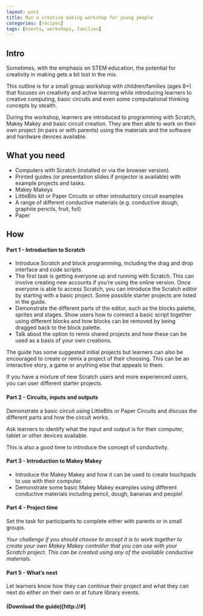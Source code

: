 ```yaml
---
layout: post
title: Run a creative making workshop for young people
categories: [recipes]
tags: [events, workshops, families]
---
```


## Intro
Sometimes, with the emphasis on STEM education, the potential for creativity in making gets a bit lost in the mix.

This outline is for a small group workshop with children/families (ages 8+) that focuses on creativity and active learning while introducing learners to creative computing, basic circuits and even some computational thinking concepts by stealth.

During the workshop, learners are introduced to programming with Scratch, Makey Makey and basic circuit creation. They are then able to work on their own project (in pairs or with parents) using the materials and the software and hardware devices available.

## What you need
- Computers with Scratch (installed or via the browser version).
- Printed guides (or presentation slides if projector is available) with example projects and tasks.
- Makey Makeys
- LittleBits kit or Paper Circuits  or other introductory circuit examples
- A range of different conductive materials (e.g. conductive dough, graphite pencils, fruit, foil)
- Paper


## How

#### Part 1 - Introduction to Scratch
- Introduce Scratch and block programming, including the drag and drop interface and code scripts.
- The first task is getting everyone up and running with Scratch. This can involve creating new accounts if you’re using the online version. Once everyone is able to access Scratch, you can introduce the Scratch editor by starting with a basic project. Some possible starter projects are listed in the guide.
- Demonstrate the different parts of the editor, such as the blocks palette, sprites and stages. Show users how to connect a basic script together using different blocks and how blocks can be removed by being dragged back to the block palette.
- Talk about the option to remix shared projects and how these can be used as a basis of your own creations.

The guide has some suggested initial projects but learners can also be encouraged to create or remix a project of their choosing. This can be an interactive story, a game or anything else that appeals to them.

If you have a mixture of new Scratch users and more experienced users, you can user different starter projects.


#### Part 2 - Circuits, inputs and outputs
Demonstrate a basic circuit using LittleBits or Paper Circuits and discuss the different parts and how the circuit works.

Ask learners to identify what the input and output is for their computer, tablet or other devices available.

This is also a good time to introduce the concept of conductivity.

#### Part 3 - Introduction to Makey Makey
- Introduce the Makey Makey and how it can be used to create touchpads to use with their computer.
- Demonstrate some basic Makey Makey examples using different conductive materials including pencil, dough, bananas and people!

#### Part 4 - Project time
Set the task for participants to complete either with parents or in small groups.

*Your challenge if you should choose to accept it is to work together to create your own Makey Makey controller that you can use with your Scratch project. This can be created using any of the available conductive materials*.

#### Part 5 - What’s next
Let learners know how they can continue their project and what they can next do either on their own or at future library events.

#### (Download the guide)[http://#]
